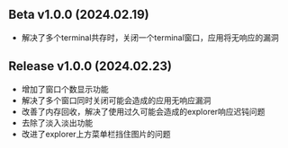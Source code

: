 ## Beta v1.0.0 (2024.02.19)

- 解决了多个terminal共存时，关闭一个terminal窗口，应用将无响应的漏洞

## Release v1.0.0 (2024.02.23)

- 增加了窗口个数显示功能
- 解决了多个窗口同时关闭可能会造成的应用无响应漏洞
- 改善了内存回收，解决了使用过久可能会造成的explorer响应迟钝问题
- 去除了淡入淡出功能
- 改进了explorer上方菜单栏挡住图片的问题
